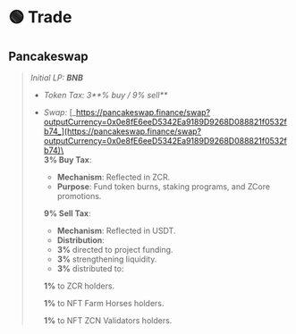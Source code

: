 # 🟢 Trade

## Pancakeswap

> _Initial LP: **BNB**_
>
> * _Token Tax: 3**% buy / 9% sell**_
> *   _Swap:_ [_https://pancakeswap.finance/swap?outputCurrency=0x0e8fE6eeD5342Ea9189D9268D088821f0532fb74_](https://pancakeswap.finance/swap?outputCurrency=0x0e8fE6eeD5342Ea9189D9268D088821f0532fb74)\
>     \
>     **3% Buy Tax**:
>
>     * **Mechanism**: Reflected in ZCR.
>     * **Purpose**: Fund token burns, staking programs, and ZCore promotions.
>
>     **9% Sell Tax**:
>
>     * **Mechanism**: Reflected in USDT.
>     * **Distribution**:
>     * **3%** directed to project funding.
>     * **3%** strengthening liquidity.
>     * **3%** distributed to:
>
>     **1%** to ZCR holders.
>
>     **1%** to NFT Farm Horses holders.
>
>     **1%** to NFT ZCN Validators holders.
